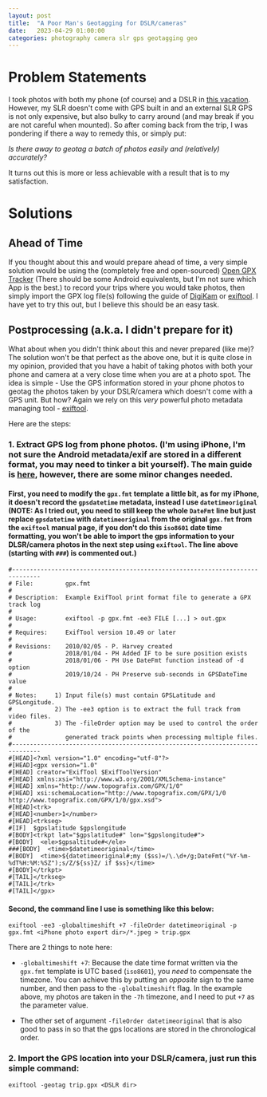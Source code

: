 ```yaml
---
layout: post
title:  "A Poor Man's Geotagging for DSLR/cameras"
date:   2023-04-29 01:00:00
categories: photography camera slr gps geotagging geo
---
```


# Problem Statements

I took photos with both my phone (of course) and a DSLR in [this vacation](/california-holiday). However, my SLR doesn't come with GPS built in and an external SLR GPS is not only expensive, but also bulky to carry around (and may break if you are not careful when mounted). So after coming back from the trip, I was pondering if there a way to remedy this, or simply put:

_Is there away to geotag a batch of photos easily and (relatively) accurately?_

It turns out this is more or less achievable with a result that is to my satisfaction.

# Solutions

## Ahead of Time

If you thought about this and would prepare ahead of time, a very simple solution would be using the (completely free and open-sourced) [Open GPX Tracker](https://wiki.openstreetmap.org/wiki/OpenGpxTracker) (There should be some Android equivalents, but I'm not sure which App is the best.) to record your trips where you would take photos, then simply import the GPX log file(s) following the guide of [DigiKam](https://userbase.kde.org/Digikam/Geotagging) or [exiftool](https://exiftool.org/geotag.html). I have yet to try this out, but I believe this should be an easy task.

## Postprocessing (a.k.a. I didn't prepare for it)

What about when you didn't think about this and never prepared (like me)? The solution won't be that perfect as the above one, but it is quite close in my opinion, provided that you have a habit of taking photos with both your phone and camera at a very close time when you are at a photo spot. The idea is simple - Use the GPS information stored in your phone photos to geotag the photos taken by your DSLR/camera which doesn't come with a GPS unit. But how? Again we rely on this _very_ powerful photo metadata managing tool - [exiftool](https://exiftool.org/).

Here are the steps:

### 1. Extract GPS log from phone photos. (I'm using iPhone, I'm not sure the Android metadata/exif are stored in a different format, you may need to tinker a bit yourself). The main guide is [here](https://exiftool.org/geotag.html#Inverse), however, there are some minor changes needed.

#### First, you need to modify the `gpx.fmt` template a little bit, as for my iPhone, it doesn't record the `gpsdatetime` metadata, instead I use `datetimeoriginal` (NOTE: As I tried out, you need to still keep the whole `DateFmt` line but just replace `gpsdatetime` with `datetimeoriginal` from the original `gpx.fmt` from the `exiftool` manual page, if you don't do this `iso8601` date time formatting, you won't be able to import the gps information to your DLSR/camera photos in the next step using `exiftool`. The line above (starting with `###`) is commented out.)

```text
#------------------------------------------------------------------------------
# File:         gpx.fmt
#
# Description:  Example ExifTool print format file to generate a GPX track log
#
# Usage:        exiftool -p gpx.fmt -ee3 FILE [...] > out.gpx
#
# Requires:     ExifTool version 10.49 or later
#
# Revisions:    2010/02/05 - P. Harvey created
#               2018/01/04 - PH Added IF to be sure position exists
#               2018/01/06 - PH Use DateFmt function instead of -d option
#               2019/10/24 - PH Preserve sub-seconds in GPSDateTime value
#
# Notes:     1) Input file(s) must contain GPSLatitude and GPSLongitude.
#            2) The -ee3 option is to extract the full track from video files.
#            3) The -fileOrder option may be used to control the order of the
#               generated track points when processing multiple files.
#------------------------------------------------------------------------------
#[HEAD]<?xml version="1.0" encoding="utf-8"?>
#[HEAD]<gpx version="1.0"
#[HEAD] creator="ExifTool $ExifToolVersion"
#[HEAD] xmlns:xsi="http://www.w3.org/2001/XMLSchema-instance"
#[HEAD] xmlns="http://www.topografix.com/GPX/1/0"
#[HEAD] xsi:schemaLocation="http://www.topografix.com/GPX/1/0 http://www.topografix.com/GPX/1/0/gpx.xsd">
#[HEAD]<trk>
#[HEAD]<number>1</number>
#[HEAD]<trkseg>
#[IF]  $gpslatitude $gpslongitude
#[BODY]<trkpt lat="$gpslatitude#" lon="$gpslongitude#">
#[BODY]  <ele>$gpsaltitude#</ele>
###[BODY]  <time>$datetimeoriginal</time>
#[BODY]  <time>${datetimeoriginal#;my ($ss)=/\.\d+/g;DateFmt("%Y-%m-%dT%H:%M:%SZ");s/Z/${ss}Z/ if $ss}</time>
#[BODY]</trkpt>
#[TAIL]</trkseg>
#[TAIL]</trk>
#[TAIL]</gpx>
```

#### Second, the command line I use is something like this below:

`exiftool -ee3 -globaltimeshift +7 -fileOrder datetimeoriginal -p gpx.fmt <iPhone photo export dir>/*.jpeg > trip.gpx`

There are 2 things to note here:
- `-globaltimeshift +7`: Because the date time format written via the `gpx.fmt` template is UTC based (`iso8601`), you *need* to compensate the timezone. You can achieve this by putting an *opposite* sign to the same number, and then pass to the `-globaltimeshift` flag. In the example above, my photos are taken in the `-7h` timezone, and I need to put `+7` as the parameter value.

- The other set of argument `-fileOrder datetimeoriginal` that is also good to pass in so that the gps locations are stored in the chronological order.

### 2. Import the GPS location into your DSLR/camera, just run this simple command:

`exiftool -geotag trip.gpx <DSLR dir>`
